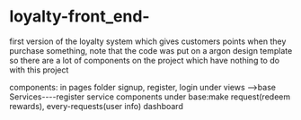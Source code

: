 # loyalty-front_end-
first version of the loyalty system which gives customers points when they purchase something, note that the code was put on a argon design template so there are a lot of components on the project which have nothing to do with this project 

components: in pages folder  signup, register, login  under views -->base 
Services----register service
components under base:make request(redeem rewards), every-requests(user info)
dashboard
